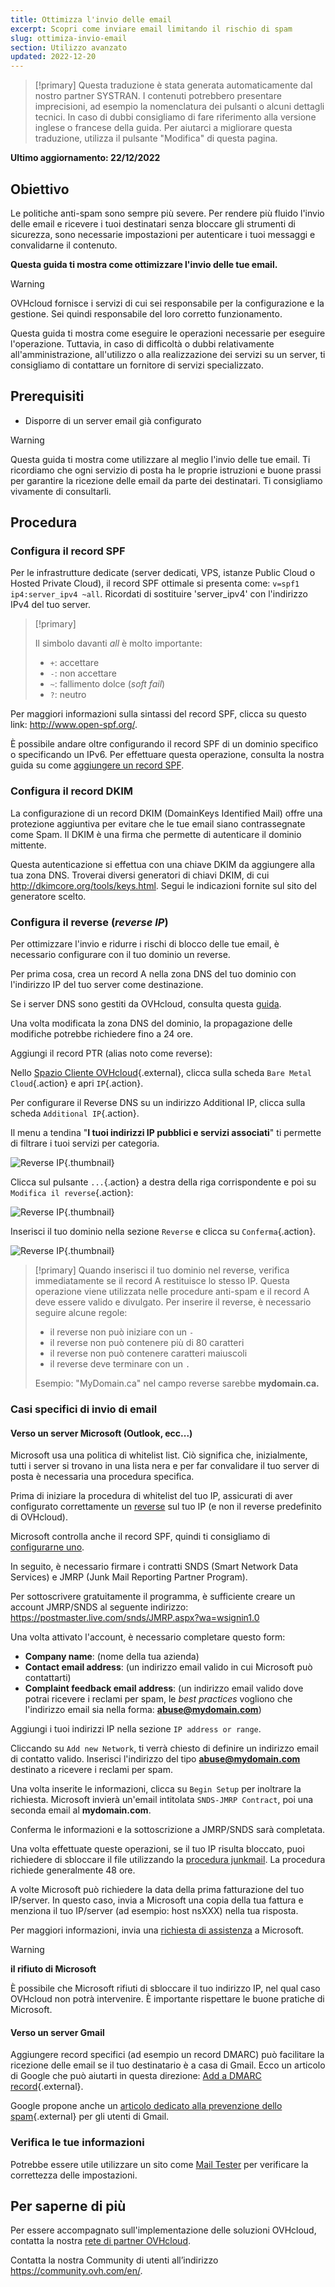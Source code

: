 ```yaml
---
title: Ottimizza l'invio delle email
excerpt: Scopri come inviare email limitando il rischio di spam
slug: ottimiza-invio-email
section: Utilizzo avanzato
updated: 2022-12-20
---
```


> [!primary]
> Questa traduzione è stata generata automaticamente dal nostro partner SYSTRAN. I contenuti potrebbero presentare imprecisioni, ad esempio la nomenclatura dei pulsanti o alcuni dettagli tecnici. In caso di dubbi consigliamo di fare riferimento alla versione inglese o francese della guida. Per aiutarci a migliorare questa traduzione, utilizza il pulsante "Modifica" di questa pagina.
> 

**Ultimo aggiornamento: 22/12/2022**

## Obiettivo

Le politiche anti-spam sono sempre più severe. Per rendere più fluido l'invio delle email e ricevere i tuoi destinatari senza bloccare gli strumenti di sicurezza, sono necessarie impostazioni per autenticare i tuoi messaggi e convalidarne il contenuto.

**Questa guida ti mostra come ottimizzare l'invio delle tue email.**

> [!warning]
>OVHcloud fornisce i servizi di cui sei responsabile per la configurazione e la gestione. Sei quindi responsabile del loro corretto funzionamento.
>
>Questa guida ti mostra come eseguire le operazioni necessarie per eseguire l'operazione. Tuttavia, in caso di difficoltà o dubbi relativamente all'amministrazione, all'utilizzo o alla realizzazione dei servizi su un server, ti consigliamo di contattare un fornitore di servizi specializzato.
>


## Prerequisiti

- Disporre di un server email già configurato

> [!warning]
>
> Questa guida ti mostra come utilizzare al meglio l'invio delle tue email. Ti ricordiamo che ogni servizio di posta ha le proprie istruzioni e buone prassi per garantire la ricezione delle email da parte dei destinatari. Ti consigliamo vivamente di consultarli.
>

## Procedura

### Configura il record SPF <a name="spfrecord"></a>

Per le infrastrutture dedicate (server dedicati, VPS, istanze Public Cloud o Hosted Private Cloud), il record SPF ottimale si presenta come: `v=spf1 ip4:server_ipv4 ~all`. Ricordati di sostituire 'server_ipv4' con l'indirizzo IPv4 del tuo server.

> [!primary]
>
> Il simbolo davanti *all* è molto importante:
>
> - `+`: accettare
> - `-`: non accettare
> - `~`: fallimento dolce (*soft fail*)
> - `?`: neutro
>

Per maggiori informazioni sulla sintassi del record SPF, clicca su questo link: <http://www.open-spf.org/>.

È possibile andare oltre configurando il record SPF di un dominio specifico o specificando un IPv6. Per effettuare questa operazione, consulta la nostra guida su come [aggiungere un record SPF](https://docs.ovh.com/it/domains/hosting_condiviso_il_record_spf/).

### Configura il record DKIM

La configurazione di un record DKIM (DomainKeys Identified Mail) offre una protezione aggiuntiva per evitare che le tue email siano contrassegnate come Spam. Il DKIM è una firma che permette di autenticare il dominio mittente.

Questa autenticazione si effettua con una chiave DKIM da aggiungere alla tua zona DNS. Troverai diversi generatori di chiavi DKIM, di cui <http://dkimcore.org/tools/keys.html>. Segui le indicazioni fornite sul sito del generatore scelto.

### Configura il reverse (*reverse IP*) <a name="reverseip"></a>

Per ottimizzare l'invio e ridurre i rischi di blocco delle tue email, è necessario configurare con il tuo dominio un reverse.

Per prima cosa, crea un record A nella zona DNS del tuo dominio con l'indirizzo IP del tuo server come destinazione.

Se i server DNS sono gestiti da OVHcloud, consulta questa [guida](https://docs.ovh.com/it/domains/web_hosting_modifica_la_tua_zona_dns/#accedere-alla-gestione-di-una-zona-dns-ovhcloud).

Una volta modificata la zona DNS del dominio, la propagazione delle modifiche potrebbe richiedere fino a 24 ore.

Aggiungi il record PTR (alias noto come reverse):

Nello [Spazio Cliente OVHcloud](https://www.ovh.com/auth/?action=gotomanager&from=https://www.ovh.it/&ovhSubsidiary=it){.external}, clicca sulla scheda `Bare Metal Cloud`{.action} e apri `IP`{.action}. 

Per configurare il Reverse DNS su un indirizzo Additional IP, clicca sulla scheda `Additional IP`{.action}.

Il menu a tendina "**I tuoi indirizzi IP pubblici e servizi associati**" ti permette di filtrare i tuoi servizi per categoria.

![Reverse IP](images/selectservice2022.png){.thumbnail}

Clicca sul pulsante `...`{.action} a destra della riga corrispondente e poi su `Modifica il reverse`{.action}:

![Reverse IP](images/addreverse2022.png){.thumbnail}

Inserisci il tuo dominio nella sezione `Reverse` e clicca su `Conferma`{.action}.

![Reverse IP](images/enterreverse.png){.thumbnail}

> [!primary]
> Quando inserisci il tuo dominio nel reverse, verifica immediatamente se il record A restituisce lo stesso IP. Questa operazione viene utilizzata nelle procedure anti-spam e il record A deve essere valido e divulgato. Per inserire il reverse, è necessario seguire alcune regole:
>
>  - il reverse non può iniziare con un `-`
>  - il reverse non può contenere più di 80 caratteri
>  - il reverse non può contenere caratteri maiuscoli
>  - il reverse deve terminare con un `.`
>
> Esempio: "MyDomain.ca" nel campo reverse sarebbe **mydomain.ca.**
>

### Casi specifici di invio di email

#### Verso un server Microsoft (Outlook, ecc...)
 
Microsoft usa una politica di whitelist list. Ciò significa che, inizialmente, tutti i server si trovano in una lista nera e per far convalidare il tuo server di posta è necessaria una procedura specifica.

Prima di iniziare la procedura di whitelist del tuo IP, assicurati di aver configurato correttamente un [reverse](#reverseip) sul tuo IP (e non il reverse predefinito di OVHcloud).

Microsoft controlla anche il record SPF, quindi ti consigliamo di [configurarne uno](#spfrecord).

In seguito, è necessario firmare i contratti SNDS (Smart Network Data Services) e JMRP (Junk Mail Reporting Partner Program).

Per sottoscrivere gratuitamente il programma, è sufficiente creare un account JMRP/SNDS al seguente indirizzo:
<https://postmaster.live.com/snds/JMRP.aspx?wa=wsignin1.0>

Una volta attivato l'account, è necessario completare questo form:

- **Company name**: (nome della tua azienda)
- **Contact email address**: (un indirizzo email valido in cui Microsoft può contattarti)
- **Complaint feedback email address**: (un indirizzo email valido dove potrai ricevere i reclami per spam, le *best practices* vogliono che l'indirizzo email sia nella forma: **abuse@mydomain.com**)

Aggiungi i tuoi indirizzi IP nella sezione `IP address or range`.

Cliccando su `Add new Network`, ti verrà chiesto di definire un indirizzo email di contatto valido. Inserisci l'indirizzo del tipo **abuse@mydomain.com** destinato a ricevere i reclami per spam.

Una volta inserite le informazioni, clicca su `Begin Setup` per inoltrare la richiesta. Microsoft invierà un'email intitolata `SNDS-JMRP Contract`, poi una seconda email al **mydomain.com**.

Conferma le informazioni e la sottoscrizione a JMRP/SNDS sarà completata.

Una volta effettuate queste operazioni, se il tuo IP risulta bloccato, puoi richiedere di sbloccare il file utilizzando la [procedura junkmail](https://support.microsoft.com/en-us/getsupport?oaspworkflow=start_1.0.0.0&wfname=capsub&productkey=edfsmsbl3&locale=en-us&ccsid=635857671692853062). La procedura richiede generalmente 48 ore.

A volte Microsoft può richiedere la data della prima fatturazione del tuo IP/server. In questo caso, invia a Microsoft una copia della tua fattura e menziona il tuo IP/server (ad esempio: host nsXXX) nella tua risposta.

Per maggiori informazioni, invia una [richiesta di assistenza](https://support.microsoft.com/en-us/getsupport?oaspworkflow=start_1.0.0.0&wfname=capsub&productkey=edfsmsbl3&ccsid=6364926882037750656) a Microsoft.

> [!warning]
>
> **il rifiuto di Microsoft**
>
> È possibile che Microsoft rifiuti di sbloccare il tuo indirizzo IP, nel qual caso OVHcloud non potrà intervenire. È importante rispettare le buone pratiche di Microsoft.
>


#### Verso un server Gmail

Aggiungere record specifici (ad esempio un record DMARC) può facilitare la ricezione delle email se il tuo destinatario è a casa di Gmail. Ecco un articolo di Google che può aiutarti in questa direzione: [Add a DMARC record](https://support.google.com/a/answer/2466563?hl=en){.external}.

Google propone anche un [articolo dedicato alla prevenzione dello spam](https://support.google.com/mail/answer/81126?hl=en){.external} per gli utenti di Gmail.

### Verifica le tue informazioni

Potrebbe essere utile utilizzare un sito come [Mail Tester](http://www.mail-tester.com/) per verificare la correttezza delle impostazioni.

## Per saperne di più

Per essere accompagnato sull'implementazione delle soluzioni OVHcloud, contatta la nostra [rete di partner OVHcloud](https://partner.ovhcloud.com/it/directory/).

Contatta la nostra Community di utenti all’indirizzo <https://community.ovh.com/en/>.
